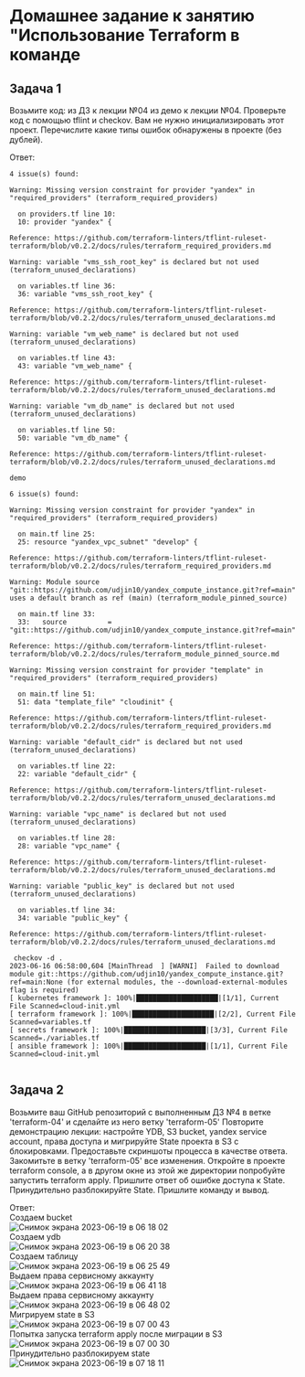 # Домашнее задание к занятию "Использование Terraform в команде  

## Задача 1   

Возьмите код:
из ДЗ к лекции №04
из демо к лекции №04.
Проверьте код с помощью tflint и checkov. Вам не нужно инициализировать этот проект.
Перечислите какие типы ошибок обнаружены в проекте (без дублей).   

Ответ:    
```   
4 issue(s) found:

Warning: Missing version constraint for provider "yandex" in "required_providers" (terraform_required_providers)

  on providers.tf line 10:
  10: provider "yandex" {

Reference: https://github.com/terraform-linters/tflint-ruleset-terraform/blob/v0.2.2/docs/rules/terraform_required_providers.md

Warning: variable "vms_ssh_root_key" is declared but not used (terraform_unused_declarations)

  on variables.tf line 36:
  36: variable "vms_ssh_root_key" {

Reference: https://github.com/terraform-linters/tflint-ruleset-terraform/blob/v0.2.2/docs/rules/terraform_unused_declarations.md

Warning: variable "vm_web_name" is declared but not used (terraform_unused_declarations)

  on variables.tf line 43:
  43: variable "vm_web_name" {

Reference: https://github.com/terraform-linters/tflint-ruleset-terraform/blob/v0.2.2/docs/rules/terraform_unused_declarations.md

Warning: variable "vm_db_name" is declared but not used (terraform_unused_declarations)

  on variables.tf line 50:
  50: variable "vm_db_name" {

Reference: https://github.com/terraform-linters/tflint-ruleset-terraform/blob/v0.2.2/docs/rules/terraform_unused_declarations.md

demo

6 issue(s) found:

Warning: Missing version constraint for provider "yandex" in "required_providers" (terraform_required_providers)

  on main.tf line 25:
  25: resource "yandex_vpc_subnet" "develop" {

Reference: https://github.com/terraform-linters/tflint-ruleset-terraform/blob/v0.2.2/docs/rules/terraform_required_providers.md

Warning: Module source "git::https://github.com/udjin10/yandex_compute_instance.git?ref=main" uses a default branch as ref (main) (terraform_module_pinned_source)

  on main.tf line 33:
  33:   source          = "git::https://github.com/udjin10/yandex_compute_instance.git?ref=main"

Reference: https://github.com/terraform-linters/tflint-ruleset-terraform/blob/v0.2.2/docs/rules/terraform_module_pinned_source.md

Warning: Missing version constraint for provider "template" in "required_providers" (terraform_required_providers)

  on main.tf line 51:
  51: data "template_file" "cloudinit" {

Reference: https://github.com/terraform-linters/tflint-ruleset-terraform/blob/v0.2.2/docs/rules/terraform_required_providers.md

Warning: variable "default_cidr" is declared but not used (terraform_unused_declarations)

  on variables.tf line 22:
  22: variable "default_cidr" {

Reference: https://github.com/terraform-linters/tflint-ruleset-terraform/blob/v0.2.2/docs/rules/terraform_unused_declarations.md

Warning: variable "vpc_name" is declared but not used (terraform_unused_declarations)

  on variables.tf line 28:
  28: variable "vpc_name" {

Reference: https://github.com/terraform-linters/tflint-ruleset-terraform/blob/v0.2.2/docs/rules/terraform_unused_declarations.md

Warning: variable "public_key" is declared but not used (terraform_unused_declarations)

  on variables.tf line 34:
  34: variable "public_key" {

Reference: https://github.com/terraform-linters/tflint-ruleset-terraform/blob/v0.2.2/docs/rules/terraform_unused_declarations.md

 checkov -d .     
2023-06-16 06:58:00,604 [MainThread  ] [WARNI]  Failed to download module git::https://github.com/udjin10/yandex_compute_instance.git?ref=main:None (for external modules, the --download-external-modules flag is required)
[ kubernetes framework ]: 100%|████████████████████|[1/1], Current File Scanned=cloud-init.yml
[ terraform framework ]: 100%|████████████████████|[2/2], Current File Scanned=variables.tf
[ secrets framework ]: 100%|████████████████████|[3/3], Current File Scanned=./variables.tf  
[ ansible framework ]: 100%|████████████████████|[1/1], Current File Scanned=cloud-init.yml


```   


## Задача 2   

Возьмите ваш GitHub репозиторий с выполненным ДЗ №4 в ветке 'terraform-04' и сделайте из него ветку 'terraform-05'
Повторите демонстрацию лекции: настройте YDB, S3 bucket, yandex service account, права доступа и мигрируйте State проекта в S3 с блокировками. Предоставьте скриншоты процесса в качестве ответа.
Закомитьте в ветку 'terraform-05' все изменения.
Откройте в проекте terraform console, а в другом окне из этой же директории попробуйте запустить terraform apply.
Пришлите ответ об ошибке доступа к State.
Принудительно разблокируйте State. Пришлите команду и вывод.

Ответ:    
Создаем bucket   
![Снимок экрана 2023-06-19 в 06 18 02](https://github.com/tomaevmax/devops-netology/assets/32243921/865dd8d1-6683-40e8-a9c0-083662d9e231)   
Создаем ydb   
![Снимок экрана 2023-06-19 в 06 20 38](https://github.com/tomaevmax/devops-netology/assets/32243921/fd963647-5675-4aa0-9280-4e566ce2900c)   
Создаем таблицу   
![Снимок экрана 2023-06-19 в 06 25 49](https://github.com/tomaevmax/devops-netology/assets/32243921/99382274-ba96-4805-92a6-b5fc4185accf)   
Выдаем права сервисному аккаунту  
![Снимок экрана 2023-06-19 в 06 41 18](https://github.com/tomaevmax/devops-netology/assets/32243921/e5c46f14-2010-4de2-9a96-2cb8719806d8)   
Выдаем права сервисному аккаунту  
![Снимок экрана 2023-06-19 в 06 48 02](https://github.com/tomaevmax/devops-netology/assets/32243921/25f497ab-3dd4-456e-bb9a-1fc6cadd562a)   
Мигрируем state в S3   
![Снимок экрана 2023-06-19 в 07 00 43](https://github.com/tomaevmax/devops-netology/assets/32243921/5d0f48f6-fdd2-4198-a3d9-f73614498806)   
Попытка запуска terraform apply после миграции в S3   
![Снимок экрана 2023-06-19 в 07 00 30](https://github.com/tomaevmax/devops-netology/assets/32243921/2172b9d0-6e87-42c2-a14b-d662d689a16e)   
Принудительно разблокируем state   
![Снимок экрана 2023-06-19 в 07 18 11](https://github.com/tomaevmax/devops-netology/assets/32243921/ec63d24f-310e-4d7b-b551-c120d91028d1)   
